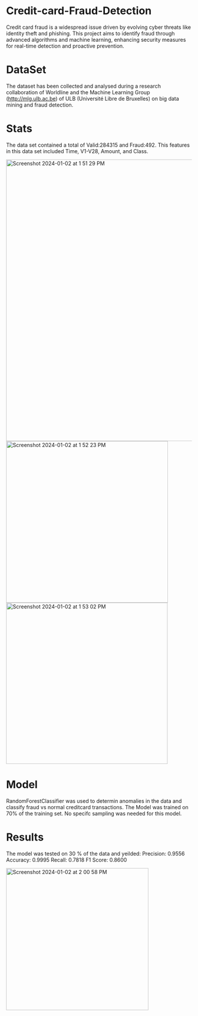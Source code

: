 # Credit-card-Fraud-Detection

Credit card fraud is a widespread issue driven by evolving cyber threats like identity theft and phishing. This project aims to identify fraud through advanced algorithms and machine learning, enhancing security measures for real-time detection and proactive prevention.

# DataSet
The dataset has been collected and analysed during a research collaboration of Worldline and the Machine Learning Group (http://mlg.ulb.ac.be) of ULB (Université Libre de Bruxelles) on big data mining and fraud detection.

# Stats 
The data set contained a total of Valid:284315 and Fraud:492. This features in this data set included Time,	V1-V28,	Amount, and	Class. 

<img width="765" alt="Screenshot 2024-01-02 at 1 51 29 PM" src="https://github.com/Daanish-Hindustani/Credit-card-Fraud-Detection/assets/134811343/68640865-e12f-4c4f-8ddd-411919212f29">


<img width="439" alt="Screenshot 2024-01-02 at 1 52 23 PM" src="https://github.com/Daanish-Hindustani/Credit-card-Fraud-Detection/assets/134811343/96780088-3b18-4fae-9421-36ddce8eef5f">

<img width="438" alt="Screenshot 2024-01-02 at 1 53 02 PM" src="https://github.com/Daanish-Hindustani/Credit-card-Fraud-Detection/assets/134811343/ecfc2e03-6f87-482f-8836-810ed2020327">

# Model 
RandomForestClassifier was used to determin anomalies in the data and classify fraud vs normal creditcard transactions. The Model was trained on 70% of the training set. No specifc sampling was needed for this model. 

# Results
The model was tested on 30 % of the data and yeilded:
Precision: 0.9556
Accuracy: 0.9995
Recall: 0.7818
F1 Score: 0.8600

<img width="386" alt="Screenshot 2024-01-02 at 2 00 58 PM" src="https://github.com/Daanish-Hindustani/Credit-card-Fraud-Detection/assets/134811343/bc6d196e-5369-4929-a05d-4a6a9d4faa92">


